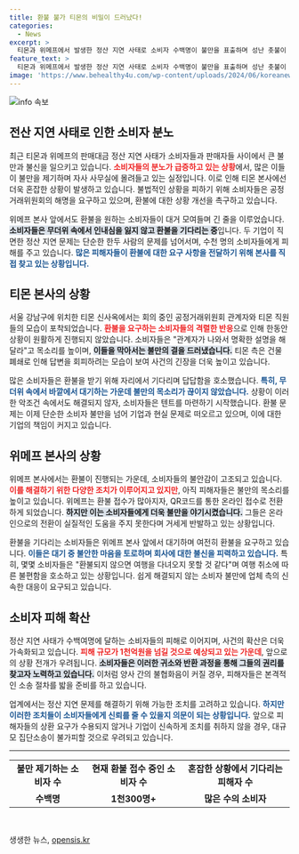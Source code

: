 ```yaml
---
title: 환불 불가 티몬의 비밀이 드러났다!
categories:
  - News
excerpt: >
  티몬과 위메프에서 발생한 정산 지연 사태로 소비자 수백명이 불만을 표출하며 성난 촛불이 되고 있다. 티몬 본사에선 환불을 요구하는 시위가 발생한 반면, 위메프는 현장에서 환불을 진행 중이다. 소비자들의 갈증이 깊어지는 가운데, 피해자는 하루하루를 지켜보며 분노하고 있다. 클릭하고 자세한 소식을 확인해보세요!
feature_text: >
  티몬과 위메프에서 발생한 정산 지연 사태로 소비자 수백명이 불만을 표출하며 성난 촛불이 되고 있다. 티몬 본사에선 환불을 요구하는 시위가 발생한 반면, 위메프는 현장에서 환불을 진행 중이다. 소비자들의 갈증이 깊어지는 가운데, 피해자는 하루하루를 지켜보며 분노하고 있다. 클릭하고 자세한 소식을 확인해보세요!
image: 'https://www.behealthy4u.com/wp-content/uploads/2024/06/koreanews.jpg'
---
```


<p><img src="https://www.behealthy4u.com/wp-content/uploads/2024/06/koreanews.jpg" alt="info 속보" /></p>

<h2 data-ke-size="size26">전산 지연 사태로 인한 소비자 분노</h2>

<p data-ke-size="size16">최근 티몬과 위메프의 판매대금 정산 지연 사태가 소비자들과 판매자들 사이에서 큰 불만과 불신을 일으키고 있습니다. <b><span style="color: #ee2323;">소비자들의 분노가 급증하고 있는 상황</span></b>에서, 많은 이들이 불만을 제기하며 자사 사무실에 몰려들고 있는 실정입니다. 이로 인해 티몬 본사에선 더욱 혼잡한 상황이 발생하고 있습니다. 불법적인 상황을 피하기 위해 소비자들은 공정거래위원회의 해명을 요구하고 있으며, 환불에 대한 상황 개선을 촉구하고 있습니다.</p>

<p data-ke-size="size16">위메프 본사 앞에서도 환불을 원하는 소비자들이 대거 모여들며 긴 줄을 이루었습니다. <b><span style="background-color: #21538527;">소비자들은 무더위 속에서 인내심을 잃지 않고 환불을 기다리는 중</span></b>입니다. 두 기업이 직면한 정산 지연 문제는 단순한 한두 사람의 문제를 넘어서며, 수천 명의 소비자들에게 피해를 주고 있습니다. <b><span style="color: #1a5490;">많은 피해자들이 환불에 대한 요구 사항을 전달하기 위해 본사를 직접 찾고 있는 상황입니다.</span></b></p>

<h2 data-ke-size="size26">티몬 본사의 상황</h2>

<p data-ke-size="size16">서울 강남구에 위치한 티몬 신사옥에서는 회의 중인 공정거래위원회 관계자와 티몬 직원들의 모습이 포착되었습니다. <b><span style="color: #ee2323;">환불을 요구하는 소비자들의 격렬한 반응</span></b>으로 인해 한동안 상황이 원활하게 진행되지 않았습니다. 소비자들은 "관계자가 나와서 명확한 설명을 해달라"고 목소리를 높이며, <b><span style="background-color: #21538527;">이들을 막아서는 불만의 결을 드러냈습니다.</span></b> 티몬 측은 건물 폐쇄로 인해 답변을 회피하려는 모습이 보여 사건의 긴장을 더욱 높이고 있습니다.</p>

<p data-ke-size="size16">많은 소비자들은 환불을 받기 위해 자리에서 기다리며 답답함을 호소했습니다. <b><span style="color: #1a5490;">특히, 무더위 속에서 바깥에서 대기하는 가운데 불만의 목소리가 끊이지 않았습니다.</span></b> 상황이 이러한 악조건 속에서도 해결되지 않자, 소비자들은 텐트를 마련하기 시작했습니다. 환불 문제는 이제 단순한 소비자 불만을 넘어 기업과 현실 문제로 떠오르고 있으며, 이에 대한 기업의 책임이 커지고 있습니다.</p>

<h2 data-ke-size="size26">위메프 본사의 상황</h2>

<p data-ke-size="size16">위메프 본사에서는 환불이 진행되는 가운데, 소비자들의 불안감이 고조되고 있습니다. <b><span style="color: #ee2323;">이를 해결하기 위한 다양한 조치가 이루어지고 있지만</span></b>, 아직 피해자들은 불만의 목소리를 높이고 있습니다. 위메프는 환불 접수가 많아지자, QR코드를 통한 온라인 접수로 전환하게 되었습니다. <b><span style="background-color: #21538527;">하지만 이는 소비자들에게 더욱 불만을 야기시켰습니다.</span></b> 그들은 온라인으로의 전환이 실질적인 도움을 주지 못한다며 거세게 반발하고 있는 상황입니다.</p>

<p data-ke-size="size16">환불을 기다리는 소비자들은 위메프 본사 앞에서 대기하며 여전히 환불을 요구하고 있습니다. <b><span style="color: #1a5490;">이들은 대기 중 불안한 마음을 토로하며 회사에 대한 불신을 피력하고 있습니다.</span></b> 특히, 몇몇 소비자들은 "환불되지 않으면 여행을 다녀오지 못할 것 같다"며 여행 취소에 따른 불편함을 호소하고 있는 상황입니다. 쉽게 해결되지 않는 소비자 불만에 업체 측의 신속한 대응이 요구되고 있습니다.</p>

<h2 data-ke-size="size26">소비자 피해 확산</h2>

<p data-ke-size="size16">정산 지연 사태가 수백여명에 달하는 소비자들의 피해로 이어지며, 사건의 확산은 더욱 가속화되고 있습니다. <b><span style="color: #ee2323;">피해 규모가 1천억원을 넘길 것으로 예상되고 있는 가운데</span></b>, 앞으로의 상황 전개가 우려됩니다. <b><span style="background-color: #21538527;">소비자들은 이러한 귀소와 반환 과정을 통해 그들의 권리를 찾고자 노력하고 있습니다.</span></b> 이처럼 양사 간의 불협화음이 커질 경우, 피해자들은 본격적인 소송 절차를 밟을 준비를 하고 있습니다.</p>

<p data-ke-size="size16">업계에서는 정산 지연 문제를 해결하기 위해 가능한 조치를 고려하고 있습니다. <b><span style="color: #1a5490;">하지만 이러한 조치들이 소비자들에게 신뢰를 줄 수 있을지 의문이 되는 상황입니다.</span></b> 앞으로 피해자들의 상환 요구가 수용되지 않거나 기업이 신속하게 조치를 취하지 않을 경우, 대규모 집단소송이 불가피할 것으로 우려되고 있습니다.</p>

<hr>

<table style="width: 100%; border-collapse: collapse;">
<tr>
<td style="text-align: center; height: 17px;"><b>불만 제기하는 소비자 수</b></td>
<td style="text-align: center; height: 17px;"><b>현재 환불 접수 중인 소비자 수</b></td>
<td style="text-align: center; height: 17px;"><b>혼잡한 상황에서 기다리는 피해자 수</b></td>
</tr>
<tr>
<td style="text-align: center; height: 17px;"><b>수백명</b></td>
<td style="text-align: center; height: 17px;"><b>1천300명+</b></td>
<td style="text-align: center; height: 17px;"><b>많은 수의 소비자</b></td>
</tr>
</table>

<p data-ke-size="size16">&nbsp;</p>
생생한 뉴스, <a href="https://opensis.kr" rel="dofollow">opensis.kr</a>


